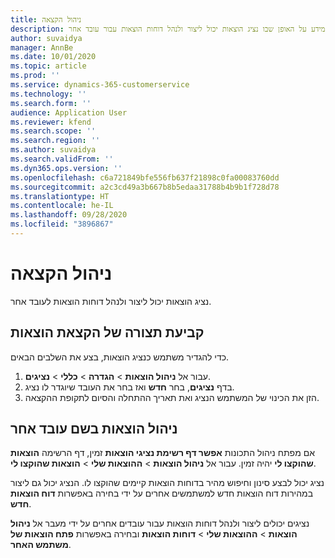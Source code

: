 ```yaml
---
title: ניהול הקצאה
description: נושא זה מספק מידע על האופן שבו נציג הוצאות יכול ליצור ולנהל דוחות הוצאות עבור עובד אחר.
author: suvaidya
manager: AnnBe
ms.date: 10/01/2020
ms.topic: article
ms.prod: ''
ms.service: dynamics-365-customerservice
ms.technology: ''
ms.search.form: ''
audience: Application User
ms.reviewer: kfend
ms.search.scope: ''
ms.search.region: ''
ms.author: suvaidya
ms.search.validFrom: ''
ms.dyn365.ops.version: ''
ms.openlocfilehash: c6a721849bfe556fb637f21898c0fa00083760dd
ms.sourcegitcommit: a2c3cd49a3b667b8b5edaa31788b4b9b1f728d78
ms.translationtype: HT
ms.contentlocale: he-IL
ms.lasthandoff: 09/28/2020
ms.locfileid: "3896867"
---
```

# <a name="manage-delegation"></a>ניהול הקצאה
נציג הוצאות יכול ליצור ולנהל דוחות הוצאות לעובד אחר.

## <a name="configuring-expense-delegation"></a>קביעת תצורה של הקצאת הוצאות

כדי להגדיר משתמש כנציג הוצאות, בצע את השלבים הבאים. 
1. עבור אל **ניהול הוצאות** > **הגדרה** > **כללי** > **נציגים**. 
2. בדף **נציגים**, בחר **חדש** ואז בחר את העובד שיוגדר לו נציג. 
3. הזן את הכינוי של המשתמש הנציג ואת תאריך ההתחלה והסיום לתקופת ההקצאה.

## <a name="manage-expenses-on-behalf-of-another-employee"></a>ניהול הוצאות בשם עובד אחר

אם מפתח ניהול התכונות **אפשר דף רשימת נציגי הוצאות** זמין, דף הרשימה **הוצאות שהוקצו לי** יהיה זמין. עבור אל **ניהול הוצאות** > **ההוצאות שלי** > **הוצאות שהוקצו לי**.

נציג יכול לבצע סינון וחיפוש מהיר בדוחות הוצאות קיימים שהוקצו לו. הנציג יכול גם ליצור במהירות דוח הוצאות חדש למשתמשים אחרים על ידי בחירה באפשרות **דוח הוצאות חדש**.

נציגים יכולים ליצור ולנהל דוחות הוצאות עבור עובדים אחרים על ידי מעבר אל **ניהול הוצאות** > **ההוצאות שלי** > **דוחות הוצאות** ובחירה באפשרות **פתח הוצאות של משתמש האחר**.
